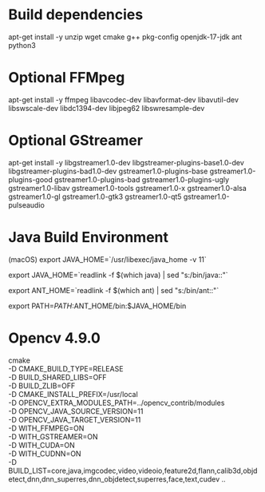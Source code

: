 # Build dependencies 
apt-get install -y unzip wget cmake g++ pkg-config openjdk-17-jdk ant python3

# Optional FFMpeg 
apt-get install -y ffmpeg libavcodec-dev libavformat-dev libavutil-dev libswscale-dev libdc1394-dev libjpeg62 libswresample-dev

# Optional GStreamer
apt-get install -y libgstreamer1.0-dev libgstreamer-plugins-base1.0-dev libgstreamer-plugins-bad1.0-dev gstreamer1.0-plugins-base gstreamer1.0-plugins-good gstreamer1.0-plugins-bad gstreamer1.0-plugins-ugly gstreamer1.0-libav gstreamer1.0-tools gstreamer1.0-x gstreamer1.0-alsa gstreamer1.0-gl gstreamer1.0-gtk3 gstreamer1.0-qt5 gstreamer1.0-pulseaudio


# Java Build Environment
(macOS) export JAVA_HOME=\`/usr/libexec/java_home -v 11\` 

export JAVA_HOME=\`readlink -f $(which java) | sed "s:/bin/java::"\` 

export ANT_HOME=\`readlink -f $(which ant) | sed "s:/bin/ant::"\` 

export PATH=$PATH:$ANT_HOME/bin:$JAVA_HOME/bin 

# Opencv 4.9.0
cmake \
-D CMAKE_BUILD_TYPE=RELEASE \
-D BUILD_SHARED_LIBS=OFF \
-D BUILD_ZLIB=OFF \
-D CMAKE_INSTALL_PREFIX=/usr/local \
-D OPENCV_EXTRA_MODULES_PATH=../opencv_contrib/modules \
-D OPENCV_JAVA_SOURCE_VERSION=11 \
-D OPENCV_JAVA_TARGET_VERSION=11 \
-D WITH_FFMPEG=ON \
-D WITH_GSTREAMER=ON \
-D WITH_CUDA=ON \
-D WITH_CUDNN=ON \
-D BUILD_LIST=core,java,imgcodec,video,videoio,feature2d,flann,calib3d,objdetect,dnn,dnn_superres,dnn_objdetect,superres,face,text,cudev .. 
